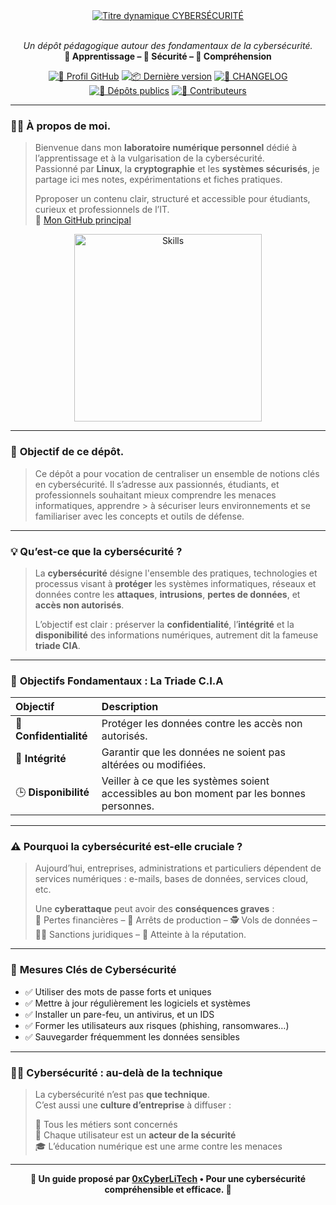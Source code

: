 <div align="center">

  <br></br>
  <a href="https://github.com/0xCyberLiTech">
    <img src="https://readme-typing-svg.herokuapp.com?font=JetBrains+Mono&size=50&duration=6000&pause=1000000000&color=FF0048&center=true&vCenter=true&width=1100&lines=%3ECYBERS%C3%89CURIT%C3%89_" alt="Titre dynamique CYBERSÉCURITÉ" />
  </a>
  <br></br>

  <p align="center">
    <em>Un dépôt pédagogique autour des fondamentaux de la cybersécurité.</em><br>
    <b>📘 Apprentissage – 🔐 Sécurité – 🧠 Compréhension</b>
  </p>

  [![🔗 Profil GitHub](https://img.shields.io/badge/Profil-GitHub-181717?logo=github&style=flat-square)](https://github.com/0xCyberLiTech)
  [![📦 Dernière version](https://img.shields.io/github/v/release/0xCyberLiTech/Cybersecurite?label=version&style=flat-square)](https://github.com/0xCyberLiTech/Cybersecurite/releases/latest)
  [![📄 CHANGELOG](https://img.shields.io/badge/📄%20Changelog-Cybersecurite-blue?style=flat-square)](https://github.com/0xCyberLiTech/Cybersecurite/blob/main/CHANGELOG.md)
  [![📂 Dépôts publics](https://img.shields.io/badge/Dépôts-publics-blue?style=flat-square)](https://github.com/0xCyberLiTech?tab=repositories)
  [![👥 Contributeurs](https://img.shields.io/badge/👥%20Contributeurs-cliquez%20ici-007ec6?style=flat-square)](https://github.com/0xCyberLiTech/Cybersecurite/graphs/contributors)

</div>

---

### 👨‍💻 **À propos de moi.**

> Bienvenue dans mon **laboratoire numérique personnel** dédié à l’apprentissage et à la vulgarisation de la cybersécurité.  
> Passionné par **Linux**, la **cryptographie** et les **systèmes sécurisés**, je partage ici mes notes, expérimentations et fiches pratiques.  
>  
> Pproposer un contenu clair, structuré et accessible pour étudiants, curieux et professionnels de l’IT.  
> 🔗 [Mon GitHub principal](https://github.com/0xCyberLiTech)

<p align="center">
  <a href="https://github.com/0xCyberLiTech" target="_blank" rel="noopener">
    <img src="https://skillicons.dev/icons?i=linux,debian,bash,docker,nginx,git,vim" alt="Skills" alt="Logo techno" width="300">
  </a>
</p>

---

### 🎯 **Objectif de ce dépôt.**

> Ce dépôt a pour vocation de centraliser un ensemble de notions clés en cybersécurité. Il s’adresse aux passionnés, étudiants, et professionnels souhaitant mieux comprendre les menaces informatiques, apprendre  > à sécuriser leurs environnements et se familiariser avec les concepts et outils de défense.

---

### 💡 **Qu’est-ce que la cybersécurité ?**

> La **cybersécurité** désigne l'ensemble des pratiques, technologies et processus visant à **protéger** les systèmes informatiques, réseaux et données contre les **attaques**, **intrusions**, **pertes de données**, et **accès non autorisés**.
>
> L’objectif est clair : préserver la **confidentialité**, l’**intégrité** et la **disponibilité** des informations numériques, autrement dit la fameuse **triade CIA**.

---

### 🎯 **Objectifs Fondamentaux : La Triade C.I.A**

| Objectif | Description |
|:--|:--|
| 🔐 **Confidentialité** | Protéger les données contre les accès non autorisés. |
| 🧩 **Intégrité** | Garantir que les données ne soient pas altérées ou modifiées. |
| 🕒 **Disponibilité** | Veiller à ce que les systèmes soient accessibles au bon moment par les bonnes personnes. |

---

### ⚠️ **Pourquoi la cybersécurité est-elle cruciale ?**

> Aujourd’hui, entreprises, administrations et particuliers dépendent de services numériques : e-mails, bases de données, services cloud, etc.
>
> Une **cyberattaque** peut avoir des **conséquences graves** :  
> 💸 Pertes financières – 🛑 Arrêts de production – 🕵️ Vols de données – 🧑‍⚖️ Sanctions juridiques – 🧨 Atteinte à la réputation.

---

### 🧰 **Mesures Clés de Cybersécurité**

- ✅ Utiliser des mots de passe forts et uniques
- ✅ Mettre à jour régulièrement les logiciels et systèmes
- ✅ Installer un pare-feu, un antivirus, et un IDS
- ✅ Former les utilisateurs aux risques (phishing, ransomwares…)
- ✅ Sauvegarder fréquemment les données sensibles

---

### 👨‍🏫 **Cybersécurité : au-delà de la technique**

> La cybersécurité n’est pas **que technique**.  
> C’est aussi une **culture d’entreprise** à diffuser :
>
> 🔄 Tous les métiers sont concernés  
> 🤝 Chaque utilisateur est un **acteur de la sécurité**  
> 🎓 L’éducation numérique est une arme contre les menaces

---

<p align="center">
  <b>🔐 Un guide proposé par <a href="https://github.com/0xCyberLiTech">0xCyberLiTech</a> • Pour une cybersécurité compréhensible et efficace. 🔐</b>
</p>
